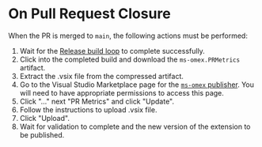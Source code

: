 # On Pull Request Closure

<!-- markdownlint-disable MD013 -->

When the PR is merged to `main`, the following actions must be performed:

1. Wait for the [Release build loop][releasebuild] to complete successfully.
1. Click into the completed build and download the `ms-omex.PRMetrics` artifact.
1. Extract the .vsix file from the compressed artifact.
1. Go to the Visual Studio Marketplace page for the [`ms-omex` publisher][marketplace]. You will need to have appropriate permissions to access this page.
1. Click "..." next "PR Metrics" and click "Update".
1. Follow the instructions to upload .vsix file.
1. Click "Upload".
1. Wait for validation to complete and the new version of the extension to be published.

[marketplace]: https://marketplace.visualstudio.com/manage/publishers/ms-omex
[releasebuild]: https://github.com/microsoft/PR-Metrics/actions/workflows/release.yml
